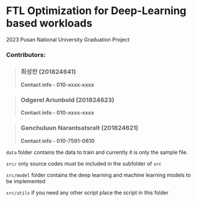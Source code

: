 # FTL Optimization for Deep-Learning based workloads
2023 Pusan National University Graduation Project


### Contributors: 
> ### 최성찬 (201824641)
> **Contact info - 010-xxxx-xxxx**

> ### Odgerel Ariunbold (201824623)
> **Contact info - 010-xxxx-xxxx**

> ### Ganchuluun Narantsatsralt (201824621)
> **Contact info - 010-7591-0810**

```data``` folder contains the data to train and currently it is only the sample file.   

```src/``` only source codes must be included in the subfolder of ```src```

```src/model``` folder contains the deep learning and machine learning models to be implemented

```src/utils``` if you need any other script place the script in this folder
